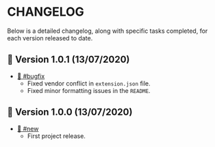 # CHANGELOG

Below is a detailed changelog, along with specific tasks completed, for each
version released to date.

## 🚀 Version 1.0.1 (13/07/2020)

- [🐛 #bugfix](#bugfix)
    - Fixed vendor conflict in `extension.json` file.
    - Fixed minor formatting issues in the `README`.

## 🚀 Version 1.0.0 (13/07/2020)

- [🔆 #new](#new)
    - First project release.
